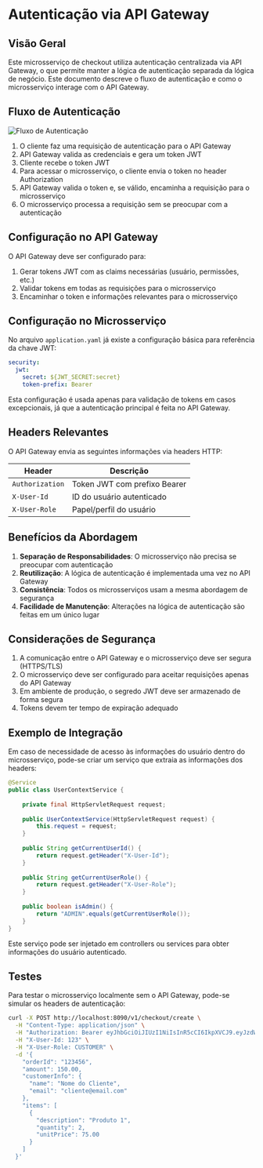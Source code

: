 # Autenticação via API Gateway

## Visão Geral

Este microsserviço de checkout utiliza autenticação centralizada via API Gateway, o que permite manter a lógica de autenticação separada da lógica de negócio. Este documento descreve o fluxo de autenticação e como o microsserviço interage com o API Gateway.

## Fluxo de Autenticação

![Fluxo de Autenticação](https://raw.githubusercontent.com/user/repo/main/diagrams/auth-flow.png)

1. O cliente faz uma requisição de autenticação para o API Gateway
2. API Gateway valida as credenciais e gera um token JWT
3. Cliente recebe o token JWT
4. Para acessar o microsserviço, o cliente envia o token no header Authorization
5. API Gateway valida o token e, se válido, encaminha a requisição para o microsserviço
6. O microsserviço processa a requisição sem se preocupar com a autenticação

## Configuração no API Gateway

O API Gateway deve ser configurado para:

1. Gerar tokens JWT com as claims necessárias (usuário, permissões, etc.)
2. Validar tokens em todas as requisições para o microsserviço
3. Encaminhar o token e informações relevantes para o microsserviço

## Configuração no Microsserviço

No arquivo `application.yaml` já existe a configuração básica para referência da chave JWT:

```yaml
security:
  jwt:
    secret: ${JWT_SECRET:secret}
    token-prefix: Bearer
```

Esta configuração é usada apenas para validação de tokens em casos excepcionais, já que a autenticação principal é feita no API Gateway.

## Headers Relevantes

O API Gateway envia as seguintes informações via headers HTTP:

| Header | Descrição |
|--------|-----------|
| `Authorization` | Token JWT com prefixo Bearer |
| `X-User-Id` | ID do usuário autenticado |
| `X-User-Role` | Papel/perfil do usuário |

## Benefícios da Abordagem

1. **Separação de Responsabilidades**: O microsserviço não precisa se preocupar com autenticação
2. **Reutilização**: A lógica de autenticação é implementada uma vez no API Gateway
3. **Consistência**: Todos os microsserviços usam a mesma abordagem de segurança
4. **Facilidade de Manutenção**: Alterações na lógica de autenticação são feitas em um único lugar

## Considerações de Segurança

1. A comunicação entre o API Gateway e o microsserviço deve ser segura (HTTPS/TLS)
2. O microsserviço deve ser configurado para aceitar requisições apenas do API Gateway
3. Em ambiente de produção, o segredo JWT deve ser armazenado de forma segura
4. Tokens devem ter tempo de expiração adequado

## Exemplo de Integração

Em caso de necessidade de acesso às informações do usuário dentro do microsserviço, pode-se criar um serviço que extraia as informações dos headers:

```java
@Service
public class UserContextService {
    
    private final HttpServletRequest request;
    
    public UserContextService(HttpServletRequest request) {
        this.request = request;
    }
    
    public String getCurrentUserId() {
        return request.getHeader("X-User-Id");
    }
    
    public String getCurrentUserRole() {
        return request.getHeader("X-User-Role");
    }
    
    public boolean isAdmin() {
        return "ADMIN".equals(getCurrentUserRole());
    }
}
```

Este serviço pode ser injetado em controllers ou services para obter informações do usuário autenticado.

## Testes

Para testar o microsserviço localmente sem o API Gateway, pode-se simular os headers de autenticação:

```bash
curl -X POST http://localhost:8090/v1/checkout/create \
  -H "Content-Type: application/json" \
  -H "Authorization: Bearer eyJhbGciOiJIUzI1NiIsInR5cCI6IkpXVCJ9.eyJzdWIiOiIxMjM0NTY3ODkwIiwibmFtZSI6IkpvaG4gRG9lIiwiaWF0IjoxNTE2MjM5MDIyfQ.SflKxwRJSMeKKF2QT4fwpMeJf36POk6yJV_adQssw5c" \
  -H "X-User-Id: 123" \
  -H "X-User-Role: CUSTOMER" \
  -d '{
    "orderId": "123456",
    "amount": 150.00,
    "customerInfo": {
      "name": "Nome do Cliente",
      "email": "cliente@email.com"
    },
    "items": [
      {
        "description": "Produto 1",
        "quantity": 2,
        "unitPrice": 75.00
      }
    ]
  }'
```
